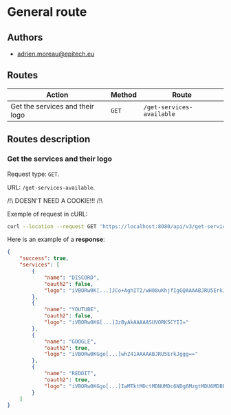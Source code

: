 # **General route**

## **Authors**

- adrien.moreau@epitech.eu

## **Routes**

| Action | Method | Route |
| ---- | ---- | ---- |
| Get the services and their logo | `GET` | `/get-services-available` |

## **Routes description**

### **Get the services and their logo**

Request type: `GET`.

URL: `/get-services-available`.

/!\ DOESN'T NEED A COOKIE!!! /!\

Exemple of request in cURL:

```bash
curl --location --request GET 'https://localhost:8080/api/v3/get-services-available' \
```

Here is an example of a **response**:
```json
{
    "success": true,
    "services": [
        {
            "name": "DISCORD",
            "oauth2": false,
            "logo": "iVBORw0K[...]JCo+AghIT2/wH08uKhjfIgGQAAAABJRU5ErkJggg=="
        },
        {
            "name": "YOUTUBE",
            "oauth2": false,
            "logo": "iVBORw0KG[...]JzByAkAAAAASUVORK5CYII="
        },
        {
            "name": "GOOGLE",
            "oauth2": true,
            "logo": "iVBORw0KGgo[...]whZ41AAAAABJRU5ErkJggg=="
        },
        {
            "name": "REDDIT",
            "oauth2": true,
            "logo": "iVBORw0KGgo[...]IwMTktMDctMDNUMDc6NDg6MzgtMDU6MDBEI/WPAAAAAElFTkSuQmCC"
        }
    ]
}
```